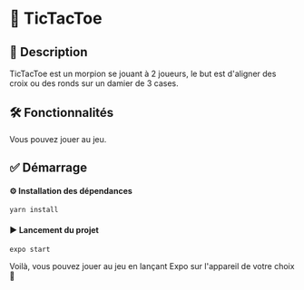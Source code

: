 # 🧩 TicTacToe

## 📝 Description

TicTacToe est un morpion se jouant à 2 joueurs, le but est d'aligner des croix ou des ronds sur un damier de 3 cases.

## 🛠 Fonctionnalités

Vous pouvez jouer au jeu. 

## ✅ Démarrage

#### ⚙️ Installation des dépendances
`yarn install`
#### ▶️ Lancement du projet
`expo start`

Voilà, vous pouvez jouer au jeu en lançant Expo sur l'appareil de votre choix 🎉